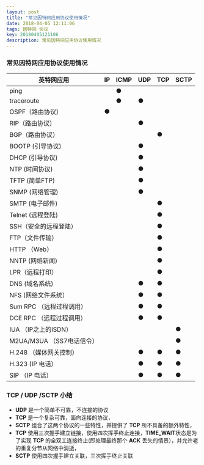 ```yaml
---
layout: post
title: "常见因特网应用协议使用情况"
date: 2018-04-05 12:11:06
tags: 因特网 协议 
key: 20180405121106
description: 常见因特网应用协议使用情况
---
```

### 常见因特网应用协议使用情况

| 英特网应用               | IP | ICMP | UDP | TCP | SCTP |
|---------------------|----|------|-----|-----|------|
| ping                |    | ●    |     |     |      |
| traceroute          |    | ●    | ●   |     |      |
| OSPF（路由协议）          | ●  |      |     |     |      |
| RIP（路由协议）           |    |      | ●   |     |      |
| BGP（路由协议）           |    |      |     | ●   |      |
| BOOTP (引导协议)        |    |      | ●   |     |      |
| DHCP (引导协议)         |    |      | ●   |     |      |
| NTP (时间协议)          |    |      | ●   |     |      |
| TFTP (简单FTP)        |    |      | ●   |     |      |
| SNMP (网络管理)         |    |      | ●   |     |      |
| SMTP (电子邮件)         |    |      |     | ●   |      |
| Telnet (远程登陆)       |    |      |     | ●   |      |
| SSH（安全的远程登陆）        |    |      |     | ●   |      |
| FTP（文件传输）           |    |      |     | ●   |      |
| HTTP （Web）          |    |      |     | ●   |      |
| NNTP (网络新闻)         |    |      |     | ●   |      |
| LPR（远程打印）           |    |      |     | ●   |      |
| DNS (域名系统)          |    |      | ●   | ●   |      |
| NFS (网络文件系统）        |    |      | ●   | ●   |      |
| Sum RPC （远程过程调用）    |    |      | ●   | ●   |      |
| DCE RPC （远程过程调用）    |    |      | ●   | ●   |      |
| IUA （IP之上的ISDN）     |    |      |     |     | ●    |
| M2UA/M3UA （SS7电话信令） |    |      |     |     | ●    |
| H.248 （媒体网关控制）      |    |      | ●   | ●   | ●    |
| H.323 (IP 电话）       |    |      | ●   | ●   | ●    |
| SIP （IP 电话）         |    |      | ●   | ●   | ●    |

### TCP / UDP /SCTP 小结

- **UDP** 是一个简单不可靠，不连接的协议
- **TCP** 是一个复杂可靠，面向连接的协议，
- **SCTP** 组合了这两个协议的一些特性，并提供了 **TCP** 所不具备的额外特性，
- **TCP** 使用三次握手建立链接，使用四次挥手终止连接，**TIME_WAIT**状态是为了实现 **TCP** 的全双工连接终止(即处理最终那个 **ACK** 丢失的情景），并允许老的重复分节从网络中消逝，
- **SCTP** 使用四次握手建立关联，三次挥手终止关联